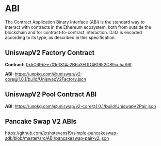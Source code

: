 # ABI 
The Contract Application Binary Interface (ABI) is the standard way to interact with contracts in the Ethereum ecosystem, both from outside the blockchain and for contract-to-contract interaction. Data is encoded according to its type, as described in this specification.


## UniswapV2 Factory Contract
**Contract:** [0x5C69bEe701ef814a2B6a3EDD4B1652CB9cc5aA6f](https://etherscan.io/address/0x5C69bEe701ef814a2B6a3EDD4B1652CB9cc5aA6f)

**ABI:** https://unpkg.com/@uniswap/v2-core@1.0.1/build/UniswapV2Factory.json

## UniswapV2 Pool Contract ABI
**ABI:** https://unpkg.com/@uniswap/v2-core@1.0.1/build/UniswapV2Pair.json

## Pancake Swap V2 ABIs
https://github.com/joshstevens19/simple-pancakeswap-sdk/blob/master/src/ABI/pancakeswap-pair-v2.json
